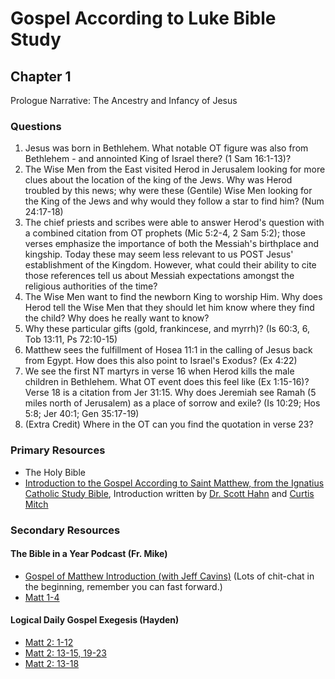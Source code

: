 # Gospel According to Luke Bible Study

## Chapter 1
Prologue Narrative: The Ancestry and Infancy of Jesus

### Questions

1. Jesus was born in Bethlehem. What notable OT figure was also from Bethlehem - and annointed King of Israel there? (1 Sam 16:1-13)? 
1. The Wise Men from the East visited Herod in Jerusalem looking for more clues about the location of the king of the Jews. Why was Herod troubled by this news; why were these (Gentile) Wise Men looking for the King of the Jews and why would they follow a star to find him? (Num 24:17-18) 
1. The chief priests and scribes were able to answer Herod's question with a combined citation from OT prophets (Mic 5:2-4, 2 Sam 5:2); those verses emphasize the importance of both the Messiah's birthplace and kingship. Today these may seem less relevant to us POST Jesus' establishment of the Kingdom. However, what could their ability to cite those references tell us about Messiah expectations amongst the religious authorities of the time?
1. The Wise Men want to find the newborn King to worship Him. Why does Herod tell the Wise Men that they should let him know where they find the child? Why does he really want to know?
1. Why these particular gifts (gold, frankincese, and myrrh)? (Is 60:3, 6, Tob 13:11, Ps 72:10-15)
1. Matthew sees the fulfillment of Hosea 11:1 in the calling of Jesus back from Egypt. How does this also point to Israel's Exodus? (Ex 4:22)
1. We see the first NT martyrs in verse 16 when Herod kills the male children in Bethlehem. What OT event does this feel like (Ex 1:15-16)? Verse 18 is a citation from Jer 31:15. Why does Jeremiah see Ramah (5 miles north of Jerusalem) as a place of sorrow and exile? (Is 10:29; Hos 5:8; Jer 40:1; Gen 35:17-19)
1. (Extra Credit) Where in the OT can you find the quotation in verse 23?

### Primary Resources

* The Holy Bible
* [Introduction to the Gospel According to Saint Matthew, from the Ignatius Catholic Study Bible](https://drive.google.com/file/d/1IbrAF5TRJj90vyF3-0E3qVN-1Fx6pDYB/view?usp=drive_link),
  Introduction written by [Dr. Scott Hahn](https://www.scotthahn.com/about-dr-hahn)
  and [Curtis Mitch](https://stpaulcenter.com/curtis-mitch/)

### Secondary Resources

#### The Bible in a Year Podcast (Fr. Mike)

* [Gospel of Matthew Introduction (with Jeff Cavins)](https://open.spotify.com/episode/4oKy0KCxtQWmdO6THASsGC) (Lots of
  chit-chat in the beginning, remember you can fast forward.)
* [Matt 1-4](https://open.spotify.com/episode/6ZEubDfiETiCGSsRV5dBQw)

#### Logical Daily Gospel Exegesis (Hayden)

* [Matt 2: 1-12](https://open.spotify.com/episode/1XKD2gByrveupLX01mS1Sy)
* [Matt 2: 13-15, 19-23](https://open.spotify.com/episode/3FdbbM2WXfFdjH87cMxpH3)
* [Matt 2: 13-18](https://open.spotify.com/episode/3Xiew2hSuguHxiIF5x1KBd)
